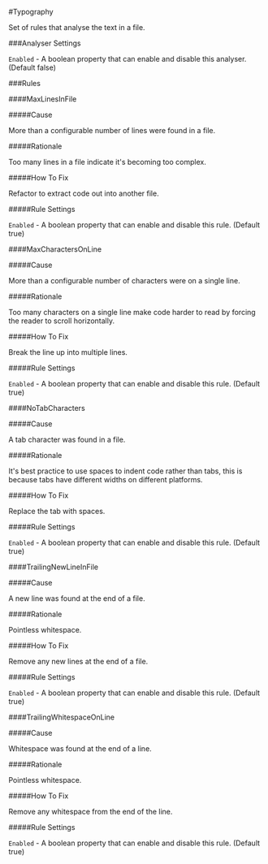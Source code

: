 #Typography

Set of rules that analyse the text in a file.

###Analyser Settings

`Enabled` - A boolean property that can enable and disable this analyser. (Default false)

###Rules

####MaxLinesInFile

#####Cause

More than a configurable number of lines were found in a file.

#####Rationale

Too many lines in a file indicate it's becoming too complex.

#####How To Fix

Refactor to extract code out into another file.

#####Rule Settings

`Enabled` - A boolean property that can enable and disable this rule. (Default true)

####MaxCharactersOnLine

#####Cause

More than a configurable number of characters were on a single line.

#####Rationale

Too many characters on a single line make code harder to read by forcing the reader to scroll horizontally.

#####How To Fix

Break the line up into multiple lines.

#####Rule Settings

`Enabled` - A boolean property that can enable and disable this rule. (Default true)

####NoTabCharacters

#####Cause

A tab character was found in a file.

#####Rationale

It's best practice to use spaces to indent code rather than tabs, this is because tabs have different widths on different platforms.

#####How To Fix

Replace the tab with spaces.

#####Rule Settings

`Enabled` - A boolean property that can enable and disable this rule. (Default true)

####TrailingNewLineInFile

#####Cause

A new line was found at the end of a file.

#####Rationale

Pointless whitespace.

#####How To Fix

Remove any new lines at the end of a file.

#####Rule Settings

`Enabled` - A boolean property that can enable and disable this rule. (Default true)

####TrailingWhitespaceOnLine

#####Cause

Whitespace was found at the end of a line.

#####Rationale

Pointless whitespace.

#####How To Fix

Remove any whitespace from the end of the line.

#####Rule Settings

`Enabled` - A boolean property that can enable and disable this rule. (Default true)